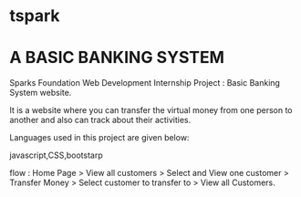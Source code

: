 # tspark
# A BASIC BANKING SYSTEM

Sparks Foundation Web Development Internship Project : Basic Banking System website.

It is a website where you can transfer the virtual money from one person to another and also can track about their activities.

Languages used in this project are given below:

javascript,CSS,bootstarp

flow : Home Page > View all customers > Select and View one customer > Transfer Money > Select customer to transfer to > View all Customers.
